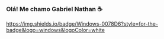 ### Olá! Me chamo Gabriel Nathan ☕
https://img.shields.io/badge/Windows-0078D6?style=for-the-badge&logo=windows&logoColor=white
